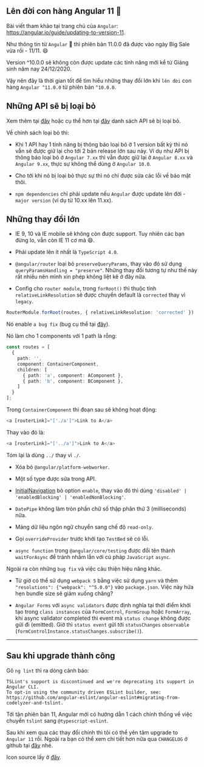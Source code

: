## Lên đời con hàng Angular 11 🚀

Bài viết tham khảo tại trang chủ của `Angular`: <https://angular.io/guide/updating-to-version-11>.

Như thông tin từ `Angular` 🚀 thì phiên bản 11.0.0 đã được vào ngày Big Sale vừa rồi - 11/11. 😄

Version ^10.0.0 sẽ không còn được update các tính năng mới kể từ Giáng sinh năm nay 24/12/2020.

Vậy nên đây là thời gian tốt để tìm hiểu những thay đổi lớn khi `lên đời` con hàng `Angular ^11.0.0` từ phiên bản `^10.0.0`.

## Những API sẽ bị loại bỏ

Xem thêm tại [đây](https://angular.io/api?status=deprecated) hoặc cụ thể hơn tại [đây](https://angular.io/guide/deprecations) danh sách API sẽ bị loại bỏ.

Về chính sách loại bỏ thì:

- Khi 1 API hay 1 tính năng bị thông báo loại bỏ ở 1 version bất kỳ thì nó vẫn sẽ được giữ lại cho tới 2 bản release lớn sau này. Ví dụ như API bị thông báo loại bỏ ở `Angular 7.xx` thì vẫn được giữ lại ở `Angular 8.xx` và `Angular 9.xx`, thực sự không thể dùng ở `Angular 10.0`.

- Cho tới khi nó bị loại bỏ thực sự thì nó chỉ được sửa các lỗi về bảo mật thôi.

- `npm dependencies` chỉ phải update nếu `Angular` được update lên đời - `major version` (ví dụ từ 10.xx lên 11.xx).

## Những thay đổi lớn

- IE 9, 10 và IE mobile sẽ không còn được support. Tuy nhiên các bạn đừng lo, vẫn còn IE 11 cơ mà 😄.

- Phải update lên ít nhất là `TypeScript 4.0`.

- `@angular/router` loại bỏ `preserveQueryParams`, thay vào đó sử dụng `queryParamsHandling = "preserve"`. Những thay đổi tương tự như thế này rất nhiều nên mình xin phép không liệt kê ở đây nữa.

-  Config cho `router module`, trong `forRoot()` thì thuộc tính `relativeLinkResolution` sẽ được chuyển default là `corrected` thay vì `legacy`.

```ts
RouterModule.forRoot(routes, { relativeLinkResolution: 'corrected' })
```

Nó enable `a bug fix` (bug cụ thể tại [đây](https://stackoverflow.com/questions/50503577/how-to-navigate-to-sibling-in-angular-4-using-relative-navigation)).

Nó làm cho 1 components với 1 path là rỗng:

```ts
const routes = [
  {
    path: '',
    component: ContainerComponent,
    children: [
      { path: 'a', component: AComponent },
      { path: 'b', component: BComponent },
    ]
  }
];
```

Trong `ContainerComponent` thì đoạn sau sẽ không hoạt động:

```ts
<a [routerLink]="['./a']">Link to A</a>
```

Thay vào đó là:

```ts
<a [routerLink]="['../a']">Link to A</a>
```

Tóm lại là dùng `../` thay vì `./`.

- Xóa bỏ `@angular/platform-webworker`.

- Một số type được sửa trong API.

- [InitialNavigation](https://angular.io/api/router/InitialNavigation) bỏ option `enable`, thay vào đó thì dùng `'disabled' | 'enabledBlocking' | 'enabledNonBlocking'`.

- `DatePipe` không làm tròn phần chữ số thập phân thứ 3 (milliseconds) nữa.

- Mảng dữ liệu ngôn ngữ chuyển sang chế độ `read-only`.

- Gọi `overrideProvider` trước khởi tạo `TestBed` sẽ có lỗi.

- `async function` trong `@angular/core/testing` được đổi tên thành `waitForAsync` để tránh nhầm lẫn với cú pháp `JavaScript` `async`.

Ngoài ra còn những `bug fix` và việc cảu thiện hiệu năng khác.

- Từ giờ có thể sử dụng `webpack 5` bằng việc sử dụng `yarn` và thêm `"resolutions": {"webpack": "^5.0.0"}` vào `package.json`. Việc này hứa hẹn bundle size sẽ giảm xuống chăng?

- `Angular Forms` với `async validators` được định nghĩa tại thời điểm khởi tạo trong `class instances` của `FormControl`, `FormGroup` hoặc `FormArray`, khi async validator completed thì event mà `status change` không được gửi đi (emitted). Giờ thì `status event` gửi tới `statusChanges` `observable` (`formControlInstance.statusChanges.subscribe()`).

---

## Sau khi upgrade thành công

Gõ `ng lint` thì ra dòng cảnh báo:

```text
TSLint's support is discontinued and we're deprecating its support in Angular CLI.
To opt-in using the community driven ESLint builder, see: https://github.com/angular-eslint/angular-eslint#migrating-from-codelyzer-and-tslint.
```

Tới tận phiên bản 11, Angular mới có hướng dẫn 1 cách chính thống về việc chuyển `tslint` sang `@typescript-eslint`.

Sau khi xem qua các thay đổi chính thì tôi có thể yên tâm upgrade to `Angular 11` rồi. Ngoài ra bạn có thể xem chi tiết hơn nữa qua `CHANGELOG` ở github tại [đây](https://github.com/angular/angular/blob/master/CHANGELOG.md) nhé.

Icon source lấy ở [đây](https://www.iconfinder.com/icons/308433/angular_front-end_javascript_long_shadow_technologies_web_web_technology_icon).
